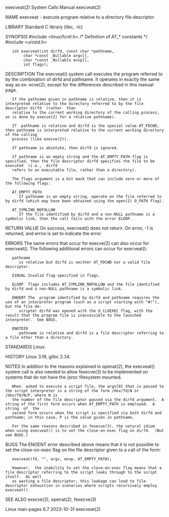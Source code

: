 execveat(2)							      System Calls Manual							   execveat(2)

NAME
       execveat - execute program relative to a directory file descriptor

LIBRARY
       Standard C library (libc, -lc)

SYNOPSIS
       #include <linux/fcntl.h>	     /* Definition of AT_* constants */
       #include <unistd.h>

       int execveat(int dirfd, const char *pathname,
		    char *const _Nullable argv[],
		    char *const _Nullable envp[],
		    int flags);

DESCRIPTION
       The  execveat()	system	call  executes	the  program referred to by the combination of dirfd and pathname.  It operates in exactly the same way as ex‐
       ecve(2), except for the differences described in this manual page.

       If the pathname given in pathname is relative, then it is interpreted relative to the directory referred to by the file descriptor dirfd	 (rather  than
       relative to the current working directory of the calling process, as is done by execve(2) for a relative pathname).

       If  pathname is relative and dirfd is the special value AT_FDCWD, then pathname is interpreted relative to the current working directory of the calling
       process (like execve(2)).

       If pathname is absolute, then dirfd is ignored.

       If pathname is an empty string and the AT_EMPTY_PATH flag is specified, then the file descriptor dirfd specifies the file to be executed	 (i.e.,	 dirfd
       refers to an executable file, rather than a directory).

       The flags argument is a bit mask that can include zero or more of the following flags:

       AT_EMPTY_PATH
	      If pathname is an empty string, operate on the file referred to by dirfd (which may have been obtained using the open(2) O_PATH flag).

       AT_SYMLINK_NOFOLLOW
	      If the file identified by dirfd and a non-NULL pathname is a symbolic link, then the call fails with the error ELOOP.

RETURN VALUE
       On success, execveat() does not return.	On error, -1 is returned, and errno is set to indicate the error.

ERRORS
       The same errors that occur for execve(2) can also occur for execveat().	The following additional errors can occur for execveat():

       pathname
	      is relative but dirfd is neither AT_FDCWD nor a valid file descriptor.

       EINVAL Invalid flag specified in flags.

       ELOOP  flags includes AT_SYMLINK_NOFOLLOW and the file identified by dirfd and a non-NULL pathname is a symbolic link.

       ENOENT The  program identified by dirfd and pathname requires the use of an interpreter program (such as a script starting with "#!"), but the file de‐
	      scriptor dirfd was opened with the O_CLOEXEC flag, with the result that the program file is inaccessible to the launched interpreter.  See BUGS.

       ENOTDIR
	      pathname is relative and dirfd is a file descriptor referring to a file other than a directory.

STANDARDS
       Linux.

HISTORY
       Linux 3.19, glibc 2.34.

NOTES
       In addition to the reasons explained in openat(2), the execveat() system call is also needed to allow fexecve(3) to be implemented on systems  that  do
       not have the /proc filesystem mounted.

       When  asked to execute a script file, the argv[0] that is passed to the script interpreter is a string of the form /dev/fd/N or /dev/fd/N/P, where N is
       the number of the file descriptor passed via the dirfd argument.	 A string of the first form occurs when AT_EMPTY_PATH is employed.  A  string  of  the
       second form occurs when the script is specified via both dirfd and pathname; in this case, P is the value given in pathname.

       For the same reasons described in fexecve(3), the natural idiom when using execveat() is to set the close-on-exec flag on dirfd.	 (But see BUGS.)

BUGS
       The ENOENT error described above means that it is not possible to set the close-on-exec flag on the file descriptor given to a call of the form:

	   execveat(fd, "", argv, envp, AT_EMPTY_PATH);

       However,	 the inability to set the close-on-exec flag means that a file descriptor referring to the script leaks through to the script itself.  As well
       as wasting a file descriptor, this leakage can lead to file-descriptor exhaustion in scenarios where scripts recursively employ execveat().

SEE ALSO
       execve(2), openat(2), fexecve(3)

Linux man-pages 6.7							  2023-10-31								   execveat(2)
